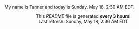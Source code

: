 My name is Tanner and today is Sunday, May 18, 2:30 AM EDT.

<p align="center">This <i>README</i> file is generated <b>every 3 hours</b>!</br>Last refresh: Sunday, May 18, 2:30 AM EDT<br /></p>
